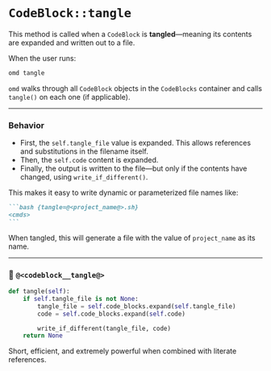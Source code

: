 # `CodeBlock::tangle`

This method is called when a `CodeBlock` is **tangled**—meaning its contents are expanded and written out to a file.

When the user runs:

```bash
omd tangle
```

`omd` walks through all `CodeBlock` objects in the `CodeBlocks` container and calls `tangle()` on each one (if applicable).

---

### Behavior

* First, the `self.tangle_file` value is expanded. This allows references and substitutions in the filename itself.
* Then, the `self.code` content is expanded.
* Finally, the output is written to the file—but only if the contents have changed, using `write_if_different()`.

This makes it easy to write dynamic or parameterized file names like:

``````markdown
```bash {tangle=@<project_name@>.sh}
<cmds>
```
``````

When tangled, this will generate a file with the value of `project_name` as its name.

---

### 🔗 `@<codeblock__tangle@>`

```python {name=codeblock__tangle}
def tangle(self):
    if self.tangle_file is not None:
        tangle_file = self.code_blocks.expand(self.tangle_file)
        code = self.code_blocks.expand(self.code)

        write_if_different(tangle_file, code)
    return None
```

Short, efficient, and extremely powerful when combined with literate references.

